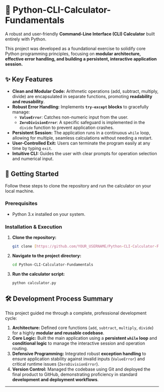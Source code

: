 # 🧮 Python-CLI-Calculator-Fundamentals

A robust and user-friendly **Command-Line Interface (CLI) Calculator** built entirely with Python.

This project was developed as a foundational exercise to solidify core Python programming principles, focusing on **modular architecture, effective error handling, and building a persistent, interactive application session.**

## ✨ Key Features

* **Clean and Modular Code:** Arithmetic operations (add, subtract, multiply, divide) are encapsulated in separate functions, promoting **readability and reusability**.
* **Robust Error Handling:** Implements **`try-except` blocks** to gracefully manage:
    * **`ValueError`**: Catches non-numeric input from the user.
    * **`ZeroDivisionError`**: A specific safeguard is implemented in the `divide` function to prevent application crashes.
* **Persistent Session:** The application runs in a continuous `while` loop, allowing for multiple, seamless calculations without needing a restart.
* **User-Controlled Exit:** Users can terminate the program easily at any time by typing `exit`.
* **Intuitive CLI:** Guides the user with clear prompts for operation selection and numerical input.

## 🚀 Getting Started

Follow these steps to clone the repository and run the calculator on your local machine.

### Prerequisites

* Python 3.x installed on your system.

### Installation & Execution

1.  **Clone the repository:**
    ```bash
    git clone [https://github.com/YOUR_USERNAME/Python-CLI-Calculator-Fundamentals.git](https://github.com/YOUR_USERNAME/Python-CLI-Calculator-Fundamentals.git)
    ```

2.  **Navigate to the project directory:**
    ```bash
    cd Python-CLI-Calculator-Fundamentals
    ```

3.  **Run the calculator script:**
    ```bash
    python calculator.py
    ```

## 🛠️ Development Process Summary

This project guided me through a complete, professional development cycle:

1.  **Architecture:** Defined core functions (`add`, `subtract`, `multiply`, `divide`) for a highly **modular and reusable codebase**.
2.  **Core Logic:** Built the main application using a **persistent `while` loop** and **conditional logic** to manage the interactive session and operation routing.
3.  **Defensive Programming:** Integrated robust **exception handling** to ensure application stability against invalid inputs (`ValueError`) and critical runtime issues (`ZeroDivisionError`).
4.  **Version Control:** Managed the codebase using Git and deployed the final product to GitHub, demonstrating proficiency in standard **development and deployment workflows**.

---
